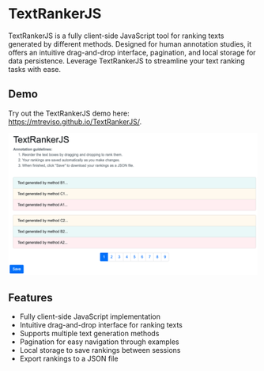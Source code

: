 # TextRankerJS

TextRankerJS is a fully client-side JavaScript tool for ranking texts generated by different methods. Designed for human annotation studies, it offers an intuitive drag-and-drop interface, pagination, and local storage for data persistence. Leverage TextRankerJS to streamline your text ranking tasks with ease.


## Demo

Try out the TextRankerJS demo here: https://mtreviso.github.io/TextRankerJS/.

![TextRankerJS Screenshot](screenshot.png "TextRankerJS Screenshot")


## Features

- Fully client-side JavaScript implementation
- Intuitive drag-and-drop interface for ranking texts
- Supports multiple text generation methods
- Pagination for easy navigation through examples
- Local storage to save rankings between sessions
- Export rankings to a JSON file

